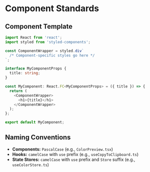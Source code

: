 # Component Standards

## Component Template

```typescript
import React from 'react';
import styled from 'styled-components';

const ComponentWrapper = styled.div`
  /* Component-specific styles go here */
`;

interface MyComponentProps {
  title: string;
}

const MyComponent: React.FC<MyComponentProps> = ({ title }) => {
  return (
    <ComponentWrapper>
      <h1>{title}</h1>
    </ComponentWrapper>
  );
};

export default MyComponent;
```

## Naming Conventions

*   **Components:** `PascalCase` (e.g., `ColorPreview.tsx`)
*   **Hooks:** `camelCase` with `use` prefix (e.g., `useCopyToClipboard.ts`)
*   **State Stores:** `camelCase` with `use` prefix and `Store` suffix (e.g., `useColorStore.ts`)
